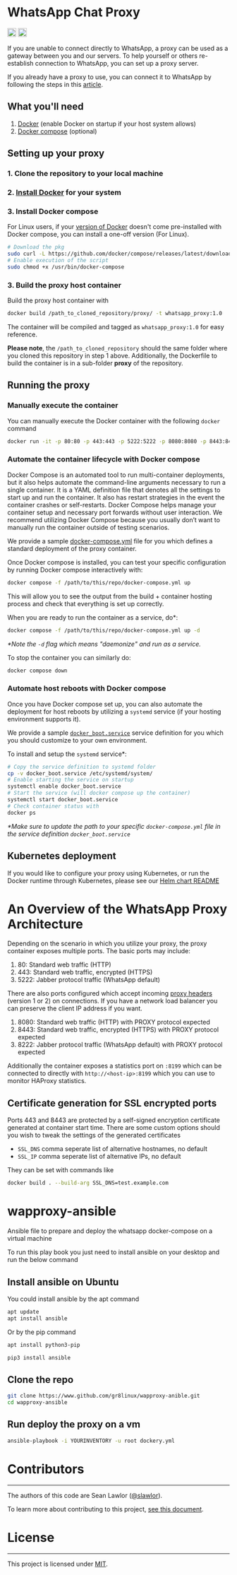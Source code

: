 <!-- Copyright (c) Meta Platforms, Inc. and affiliates.

License found in the LICENSE file in the root directory
of this source tree. -->
# WhatsApp Chat Proxy

[<img alt="github" src="https://img.shields.io/badge/github-WhatsApp/proxy-8da0cb?style=for-the-badge&labelColor=555555&logo=github" height="20">](https://github.com/WhatsApp/proxy)
[<img alt="build status" src="https://img.shields.io/github/workflow/status/WhatsApp/proxy/ci/main?style=for-the-badge" height="20">](https://github.com/WhatsApp/proxy/actions?query=branch%3Amain)

If you are unable to connect directly to WhatsApp, a proxy can be used as a gateway between you and our servers. To help yourself or others re-establish connection to WhatsApp, you can set up a proxy server.

If you already have a proxy to use, you can connect it to WhatsApp by following the steps in this [article](https://faq.whatsapp.com/520504143274092).

## What you'll need

1. [Docker](https://docs.docker.com/engine/install/) (enable Docker on startup if your host system allows)
2. [Docker compose](https://docs.docker.com/compose/) (optional)

## Setting up your proxy

### 1. Clone the repository to your local machine
### 2. [Install Docker](https://docs.docker.com/get-docker/) for your system
### 3. Install Docker compose

For Linux users, if your [version of Docker](https://docs.docker.com/desktop/install/linux-install/) doesn't come pre-installed with Docker compose, you can install a one-off version (For Linux).

```bash
# Download the pkg
sudo curl -L https://github.com/docker/compose/releases/latest/download/docker-compose-$(uname -s)-$(uname -m) -o /usr/bin/docker-compose
# Enable execution of the script
sudo chmod +x /usr/bin/docker-compose
```
### 3. Build the proxy host container

Build the proxy host container with

```bash
docker build /path_to_cloned_repository/proxy/ -t whatsapp_proxy:1.0
```

The container will be compiled and tagged as `whatsapp_proxy:1.0` for easy reference. 

**Please note**, the `/path_to_cloned_repository` should the same folder where you cloned this repository in step 1 above. Additionally, the Dockerfile to build the container is in a sub-folder **proxy** of the repository.

## Running the proxy

### Manually execute the container

You can manually execute the Docker container with the following `docker` command

```bash
docker run -it -p 80:80 -p 443:443 -p 5222:5222 -p 8080:8080 -p 8443:8443 -p 8222:8222 -p 8199:8199 whatsapp_proxy:1.0
```

### Automate the container lifecycle with Docker compose

Docker Compose is an automated tool to run multi-container deployments, but it also helps automate the command-line arguments necessary to run a single container. It is a YAML definition file that denotes all the settings to start up and run the container. It also has restart strategies in the event the container crashes or self-restarts. Docker Compose helps manage your container setup and necessary port forwards without user interaction. We recommend utilizing Docker Compose because you usually don’t want to manually run the container outside of testing scenarios.

We provide a sample [docker-compose.yml](./proxy/ops/docker-compose.yml) file for you which defines a standard deployment of the proxy container.

Once Docker compose is installed, you can test your specific configuration by running Docker compose interactively with:

```bash
docker compose -f /path/to/this/repo/docker-compose.yml up
```

This will allow you to see the output from the build + container hosting process and check that everything is set up correctly.

When you are ready to run the container as a service, do\*:

```bash
docker compose -f /path/to/this/repo/docker-compose.yml up -d
```

*\*Note the `-d` flag which means "daemonize" and run as a service.*

To stop the container you can similarly do:

```bash
docker compose down
```

### Automate host reboots with Docker compose

Once you have Docker compose set up, you can also automate the deployment for host reboots by utilizing a `systemd` service (if your hosting environment supports it).

We provide a sample [`docker_boot.service`](./proxy/ops/docker_boot.service) service definition for you which you should customize to your own environment.

To install and setup the `systemd` service\*:

```bash
# Copy the service definition to systemd folder
cp -v docker_boot.service /etc/systemd/system/
# Enable starting the service on startup
systemctl enable docker_boot.service
# Start the service (will docker compose up the container)
systemctl start docker_boot.service
# Check container status with
docker ps
```

*\*Make sure to update the path to your specific `docker-compose.yml` file in the service definition `docker_boot.service`*

## Kubernetes deployment

If you would like to configure your proxy using Kubernetes, or run the Docker runtime through Kubernetes, please see our [Helm chart README](./charts/README.md)

# An Overview of the WhatsApp Proxy Architecture

Depending on the scenario in which you utilize your proxy, the proxy container exposes multiple ports. The basic ports may include:

1. 80: Standard web traffic (HTTP)
2. 443: Standard web traffic, encrypted (HTTPS)
3. 5222: Jabber protocol traffic (WhatsApp default)

There are also ports configured which accept incoming [proxy headers](https://www.haproxy.com/blog/use-the-proxy-protocol-to-preserve-a-clients-ip-address/) (version 1 or 2)
on connections. If you have a network load balancer you can preserve the client IP address if you want.

1. 8080: Standard web traffic (HTTP) with PROXY protocol expected
2. 8443: Standard web traffic, encrypted (HTTPS) with PROXY protocol expected
3. 8222: Jabber protocol traffic (WhatsApp default) with PROXY protocol expected

Additionally the container exposes a statistics port on `:8199` which can be connected to directly with `http://<host-ip>:8199` which you can use to monitor
HAProxy statistics.

## Certificate generation for SSL encrypted ports

Ports 443 and 8443 are protected by a self-signed encryption certificate generated at container start time. There are some custom options should you wish to tweak the settings of the generated certificates

* `SSL_DNS` comma seperate list of alternative hostnames, no default
* `SSL_IP` comma seperate list of alternative IPs, no default

They can be set with commands like

```bash
docker build . --build-arg SSL_DNS=test.example.com
```
# wapproxy-ansible
Ansible file to prepare and deploy the whatsapp docker-compose on a virtual machine

To run this play book you just need to install ansible on your desktop and run the below command

## Install ansible on Ubuntu
You could install ansible by the apt command 
```bash
apt update
apt install ansible
```

Or by the pip command
```bash
apt install python3-pip
```
```bash
pip3 install ansible
```
## Clone the repo
```bash
git clone https://www.github.com/gr8linux/wapproxy-anible.git
cd wapproxy-ansible
```
## Run deploy the proxy on a vm
```bash
ansible-playbook -i YOURINVENTORY -u root dockery.yml
```
# Contributors
------------

The authors of this code are Sean Lawlor ([@slawlor](https://github.com/slawlor)).

To learn more about contributing to this project, [see this document](https://github.com/whatsapp/proxy/blob/main/CONTRIBUTING.md).

# License
-------

This project is licensed under [MIT](https://github.com/novifinancial/akd/blob/main/LICENSE-MIT).
